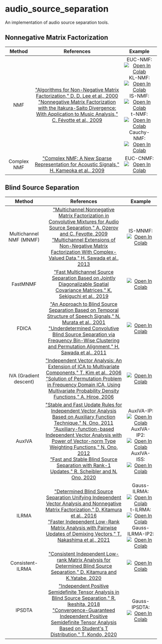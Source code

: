 # audio_source_separation
An implementation of audio source separation tools.

## Nonnegative Matrix Factorization
| Method | References | Example |
|:-:|:-:|:-:|
| NMF | ["Algorithms for Non-Negative Matrix Factorization," D. D. Lee et al., 2000](https://dl.acm.org/doi/10.5555/3008751.3008829) <br> ["Nonnegative Matrix Factorization with the Itakura-Saito Divergence: With Application to Music Analysis," C. Févotte et al., 2009](https://ieeexplore.ieee.org/document/6797100) | EUC-NMF: [![Open In Colab](https://colab.research.google.com/assets/colab-badge.svg)](https://colab.research.google.com/github/tky823/audio_source_separation/blob/main/egs/nmf-example/euc-nmf/test_euc-nmf.ipynb) <br> KL-NMF: [![Open In Colab](https://colab.research.google.com/assets/colab-badge.svg)](https://colab.research.google.com/github/tky823/audio_source_separation/blob/main/egs/nmf-example/kl-nmf/test_kl-nmf.ipynb) <br> IS-NMF: [![Open In Colab](https://colab.research.google.com/assets/colab-badge.svg)](https://colab.research.google.com/github/tky823/audio_source_separation/blob/main/egs/nmf-example/is-nmf/test_is-nmf.ipynb) <br> t-NMF: [![Open In Colab](https://colab.research.google.com/assets/colab-badge.svg)](https://colab.research.google.com/github/tky823/audio_source_separation/blob/main/egs/nmf-example/t-nmf/test_t-nmf.ipynb) <br> Cauchy-NMF: [![Open In Colab](https://colab.research.google.com/assets/colab-badge.svg)](https://colab.research.google.com/github/tky823/audio_source_separation/blob/main/egs/nmf-example/cauchy-nmf/test_cauchy-nmf.ipynb) |
| Complex NMF | ["Complex NMF: A New Sparse Representation for Acoustic Signals," H. Kameoka et al., 2009](https://ieeexplore.ieee.org/document/4960364) | EUC-CNMF: [![Open In Colab](https://colab.research.google.com/assets/colab-badge.svg)](https://colab.research.google.com/github/tky823/audio_source_separation/blob/main/egs/nmf-example/cnmf/test_euc-cnmf.ipynb) |

## Blind Source Separation
| Method | References | Example |
|:-:|:-:|:-:|
| Multichannel NMF (MNMF) | ["Multichannel Nonnegative Matrix Factorization in Convolutive Mixtures for Audio Source Separation," A. Ozerov and C. Fevotte, 2009](https://ieeexplore.ieee.org/document/5229304) <br> ["Multichannel Extensions of Non-Negative Matrix Factorization With Complex-Valued Data," H. Sawada et al., 2013](https://ieeexplore.ieee.org/document/6410389) | IS-MNMF: [![Open In Colab](https://colab.research.google.com/assets/colab-badge.svg)](https://colab.research.google.com/github/tky823/audio_source_separation/blob/main/egs/bss-example/mnmf/test_is-mnmf.ipynb) |
| FastMNMF | ["Fast Multichannel Source Separation Based on Jointly Diagonalizable Spatial Covariance Matrices," K. Sekiguchi et al., 2019](https://arxiv.org/abs/1903.03237) | [![Open In Colab](https://colab.research.google.com/assets/colab-badge.svg)](https://colab.research.google.com/github/tky823/audio_source_separation/blob/main/egs/bss-example/mnmf/test_fast-mnmf.ipynb) |
| FDICA | ["An Approach to Blind Source Separation Based on Temporal Structure of Speech Signals," N. Murata et al., 2001](https://www.sciencedirect.com/science/article/abs/pii/S0925231200003453) <br> ["Underdetermined Convolutive Blind Source Separation via Frequency Bin-Wise Clustering and Permutation Alignment," H. Sawada et al., 2011](https://ieeexplore.ieee.org/document/5473129) | [![Open In Colab](https://colab.research.google.com/assets/colab-badge.svg)](https://colab.research.google.com/github/tky823/audio_source_separation/blob/main/egs/bss-example/fdica/test_fdica.ipynb) |
| IVA (Gradient descent) | ["Independent Vector Analysis: An Extension of ICA to Multivariate Components," T. Kim et al., 2006](https://link.springer.com/chapter/10.1007/11679363_21) <br> ["Solution of Permutation Problem in Frequency Domain ICA, Using Multivariate Probability Density Functions," A. Hiroe, 2006](https://link.springer.com/chapter/10.1007/11679363_75) | [![Open In Colab](https://colab.research.google.com/assets/colab-badge.svg)](https://colab.research.google.com/github/tky823/audio_source_separation/blob/main/egs/bss-example/iva/test_grad-iva.ipynb) |
| AuxIVA | ["Stable and Fast Update Rules for Independent Vector Analysis Based on Auxiliary Function Technique," N. Ono, 2011](https://ieeexplore.ieee.org/document/6082320) <br> ["Auxiliary-function-based Independent Vector Analysis with Power of Vector-norm Type Weighting Functions," N. Ono, 2012](https://ieeexplore.ieee.org/document/6411886) <br> ["Fast and Stable Blind Source Separation with Rank-1 Updates," R. Scheibler and N. Ono, 2020](https://ieeexplore.ieee.org/document/9053556) | AuxIVA-IP: [![Open In Colab](https://colab.research.google.com/assets/colab-badge.svg)](https://colab.research.google.com/github/tky823/audio_source_separation/blob/main/egs/bss-example/iva/test_aux-iva-ip.ipynb) <br> AuxIVA-IP2: [![Open In Colab](https://colab.research.google.com/assets/colab-badge.svg)](https://colab.research.google.com/github/tky823/audio_source_separation/blob/main/egs/bss-example/iva/test_aux-iva-ip2.ipynb) <br> AuxIVA-ISS: [![Open In Colab](https://colab.research.google.com/assets/colab-badge.svg)](https://colab.research.google.com/github/tky823/audio_source_separation/blob/main/egs/bss-example/iva/test_aux-iva-iss.ipynb) |
| ILRMA | ["Determined Blind Source Separation Unifying Independent Vector Analysis and Nonnegative Matrix Factorization," D. Kitamura et al., 2016](https://ieeexplore.ieee.org/document/7486081) <br> ["Faster Independent Low-Rank Matrix Analysis with Pairwise Updates of Demixing Vectors," T. Nakashima et al., 2021](https://ieeexplore.ieee.org/document/9287508) | Gauss-ILRMA: [![Open In Colab](https://colab.research.google.com/assets/colab-badge.svg)](https://colab.research.google.com/github/tky823/audio_source_separation/blob/main/egs/bss-example/ilrma/test_gauss-ilrma.ipynb) <br> t-ILRMA: [![Open In Colab](https://colab.research.google.com/assets/colab-badge.svg)](https://colab.research.google.com/github/tky823/audio_source_separation/blob/main/egs/bss-example/ilrma/test_t-ilrma.ipynb) <br> Gauss-ILRMA-IP2: [![Open In Colab](https://colab.research.google.com/assets/colab-badge.svg)](https://colab.research.google.com/github/tky823/audio_source_separation/blob/main/egs/bss-example/ilrma/test_gauss-ilrma-ip2.ipynb)|
| Consistent-ILRMA | ["Consistent Independent Low-rank Matrix Analysis for Determined Blind Source Separation," D. Kitamura and K.Yatabe, 2020](https://asp-eurasipjournals.springeropen.com/articles/10.1186/s13634-020-00704-4)| [![Open In Colab](https://colab.research.google.com/assets/colab-badge.svg)](https://colab.research.google.com/github/tky823/audio_source_separation/blob/main/egs/bss-example/ilrma/test_consistent-ilrma.ipynb) |
| IPSDTA | ["Independent Positive Semidefinite Tensor Analysis in Blind Source Separation," R. Ikeshita, 2018](https://ieeexplore.ieee.org/document/8553546) <br> ["Convergence-Guaranteed Independent Positive Semidefinite Tensor Analysis Based on Student's T Distribution," T. Kondo, 2020](https://ieeexplore.ieee.org/document/9054150) | Gauss-IPSDTA: [![Open In Colab](https://colab.research.google.com/assets/colab-badge.svg)](https://colab.research.google.com/github/tky823/audio_source_separation/blob/main/egs/bss-example/ipsdta/test_gauss-ipsdta.ipynb) |